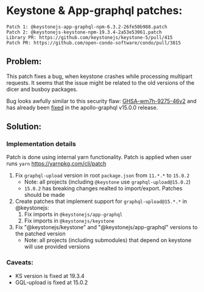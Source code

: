 # Keystone & App-graphql patches:

```
Patch 1: @keystonejs-app-graphql-npm-6.3.2-26fe50b988.patch
Patch 2: @keystonejs-keystone-npm-19.3.4-2a53e53061.patch
Library PR: https://github.com/keystonejs/keystone-5/pull/415
Patch PR: https://github.com/open-condo-software/condo/pull/3815
```

## Problem:

This patch fixes a bug, when keystone crashes while processing multipart requests. It seems that the issue might be related to the old versions of the dicer and busboy packages.

Bug looks awfully similar to this security flaw: [GHSA-wm7h-9275-46v2](https://github.com/advisories/GHSA-wm7h-9275-46v2) and has already been [fixed](https://github.com/jaydenseric/graphql-upload/releases/tag/v15.0.0) in the apollo-graphql v15.0.0 release.

## Solution:

### Implementation details

Patch is done using internal yarn functionality. Patch is applied when user runs `yarn` https://yarnpkg.com/cli/patch

1. Fix `graphql-upload` version in root `package.json` from `11.*.*` to `15.0.2`
   - Note: all projects (including `@keystone` use `graphql-upload@15.0.2`)
   - `15.0.2` has breaking changes realted to import/export. Patches should be made   
2. Create patches that implement support for `graphql-upload@15.*.*` in @keystonejs:
   1. Fix imports in `@keystonejs/app-graphql`
   2. Fix imports in `@keystonejs/keystone`
3. Fix "@keystonejs/keystone" and  "@keystonejs/app-graphql" versions to the patched version
   - Note: all projects (including submodules) that depend on keystone will use provided versions

### Caveats:
- KS version is fixed at 19.3.4
- GQL-upload is fixed at 15.0.2


